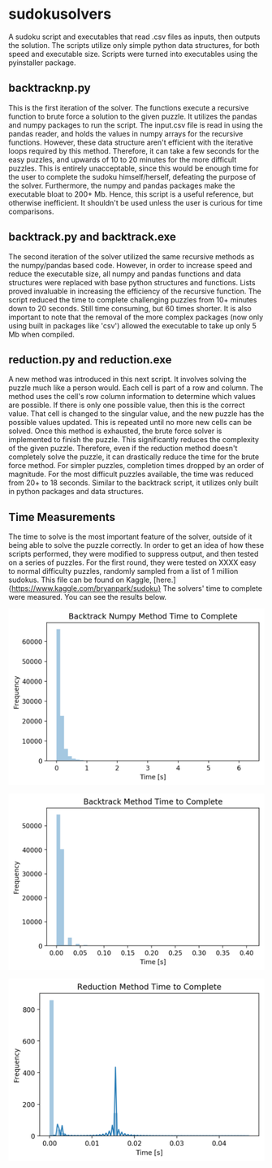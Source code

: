 # sudokusolvers
A sudoku script and executables that read .csv files as inputs, then outputs the solution. The scripts utilize only simple python data structures, for both speed and executable size. Scripts were turned into executables using the pyinstaller package.

## backtracknp.py
This is the first iteration of the solver. The functions execute a recursive function to brute force a solution to the given puzzle. It utilizes the pandas and numpy packages to run the script. The input.csv file is read in using the pandas reader, and holds the values in numpy arrays for the recursive functions. However, these data structure aren't efficient with the iterative loops required by this method. Therefore, it can take a few seconds for the easy puzzles, and upwards of 10 to 20 minutes for the more difficult puzzles. This is entirely unacceptable, since this would be enough time for the user to complete the sudoku himself/herself, defeating the purpose of the solver. Furthermore, the numpy and pandas packages make the executable bloat to 200+ Mb. Hence, this script is a useful reference, but otherwise inefficient. It shouldn't be used unless the user is curious for time comparisons.

## backtrack.py and backtrack.exe
The second iteration of the solver utilized the same recursive methods as the numpy/pandas based code. However, in order to increase speed and reduce the executable size, all numpy and pandas functions and data structures were replaced with base python structures and functions. Lists proved invaluable in increasing the efficiency of the recursive function. The script reduced the time to complete challenging puzzles from 10+ minutes down to 20 seconds. Still time consuming, but 60 times shorter. It is also important to note that the removal of the more complex packages (now only using built in packages like 'csv') allowed the executable to take up only 5 Mb when compiled.

## reduction.py and reduction.exe
A new method was introduced in this next script. It involves solving the puzzle much like a person would. Each cell is part of a row and column. The method uses the cell's row column information to determine which values are possible. If there is only one possible value, then this is the correct value. That cell is changed to the singular value, and the new puzzle has the possible values updated. This is repeated until no more new cells can be solved. Once this method is exhausted, the brute force solver is implemented to finish the puzzle. This significantly reduces the complexity of the given puzzle. Therefore, even if the reduction method doesn't completely solve the puzzle, it can drastically reduce the time for the brute force method. For simpler puzzles, completion times dropped by an order of magnitude. For the most difficult puzzles available, the time was reduced from 20+ to 18 seconds. Similar to the backtrack script, it utilizes only built in python packages and data structures.

## Time Measurements
The time to solve is the most important feature of the solver, outside of it being able to solve the puzzle correctly. In order to get an idea of how these scripts performed, they were modified to suppress output, and then tested on a series of puzzles. For the first round, they were tested on XXXX easy to normal difficulty puzzles, randomly sampled from a list of 1 million sudokus. This file can be found on Kaggle, [here.]{https://www.kaggle.com/bryanpark/sudoku} The solvers' time to complete were measured. You can see the results below.

![Backtrack Numpy](https://github.com/austingriffith94/sudokusolvers/blob/master/timetest/backnp.png "Backtrack Numpy")

![Backtrack](https://github.com/austingriffith94/sudokusolvers/blob/master/timetest/back.png "Backtrack")

![Reduction](https://github.com/austingriffith94/sudokusolvers/blob/master/timetest/reduction.png "Reduction")

